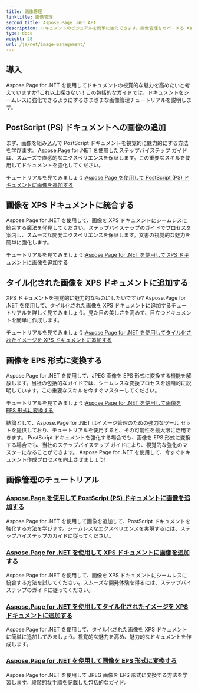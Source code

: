 ```yaml
---
title: 画像管理
linktitle: 画像管理
second_title: Aspose.Page .NET API
description: ドキュメントのビジュアルを簡単に強化できます。画像管理をカバーする Aspose.Page .NET チュートリアルを参照してください。画像の追加から形式の変換まで、すべての手順をマスターしてください。
type: docs
weight: 28
url: /ja/net/image-management/
---
```

## 導入

Aspose.Page for .NET を使用してドキュメントの視覚的な魅力を高めたいと考えていますか?これ以上探さない！この包括的なガイドでは、ドキュメントをシームレスに強化できるようにするさまざまな画像管理チュートリアルを説明します。

## PostScript (PS) ドキュメントへの画像の追加

まず、画像を組み込んで PostScript ドキュメントを視覚的に魅力的にする方法を学びます。 Aspose.Page for .NET を使用したステップバイステップ ガイドは、スムーズで直感的なエクスペリエンスを保証します。この重要なスキルを使用してドキュメントを強化してください。

チュートリアルを見てみましょう:[Aspose.Page を使用して PostScript (PS) ドキュメントに画像を追加する](./add-image-to-postscript-ps-document/)

## 画像を XPS ドキュメントに統合する

Aspose.Page for .NET を使用して、画像を XPS ドキュメントにシームレスに統合する魔法を発見してください。ステップバイステップのガイドでプロセスを案内し、スムーズな開発エクスペリエンスを保証します。文書の視覚的な魅力を簡単に強化します。

チュートリアルを見てみましょう:[Aspose.Page for .NET を使用して XPS ドキュメントに画像を追加する](./add-image-to-xps-document/)

## タイル化された画像を XPS ドキュメントに追加する

XPS ドキュメントを視覚的に魅力的なものにしたいですか? Aspose.Page for .NET を使用して、タイル化された画像を XPS ドキュメントに追加するチュートリアルを詳しく見てみましょう。見た目の美しさを高めて、目立つドキュメントを簡単に作成します。

チュートリアルを見てみましょう:[Aspose.Page for .NET を使用してタイル化されたイメージを XPS ドキュメントに追加する](./add-tiled-image-to-xps-document/)

## 画像を EPS 形式に変換する

Aspose.Page for .NET を使用して、JPEG 画像を EPS 形式に変換する機能を解放します。当社の包括的なガイドでは、シームレスな変換プロセスを段階的に説明しています。この重要なスキルを今すぐマスターしてください。

チュートリアルを見てみましょう:[Aspose.Page for .NET を使用して画像を EPS 形式に変換する](./convert-image-to-eps-format/)

結論として、Aspose.Page for .NET はイメージ管理のための強力なツール セットを提供しており、チュートリアルを使用すると、その可能性を最大限に活用できます。 PostScript ドキュメントを強化する場合でも、画像を EPS 形式に変換する場合でも、当社のステップバイステップ ガイドにより、視覚的な強化のマスターになることができます。 Aspose.Page for .NET を使用して、今すぐドキュメント作成プロセスを向上させましょう!
## 画像管理のチュートリアル
### [Aspose.Page を使用して PostScript (PS) ドキュメントに画像を追加する](./add-image-to-postscript-ps-document/)
Aspose.Page for .NET を使用して画像を追加して、PostScript ドキュメントを強化する方法を学びます。シームレスなエクスペリエンスを実現するには、ステップバイステップのガイドに従ってください。
### [Aspose.Page for .NET を使用して XPS ドキュメントに画像を追加する](./add-image-to-xps-document/)
Aspose.Page for .NET を使用して、画像を XPS ドキュメントにシームレスに統合する方法を試してください。スムーズな開発体験を得るには、ステップバイステップのガイドに従ってください。
### [Aspose.Page for .NET を使用してタイル化されたイメージを XPS ドキュメントに追加する](./add-tiled-image-to-xps-document/)
Aspose.Page for .NET を使用して、タイル化された画像を XPS ドキュメントに簡単に追加してみましょう。視覚的な魅力を高め、魅力的なドキュメントを作成します。
### [Aspose.Page for .NET を使用して画像を EPS 形式に変換する](./convert-image-to-eps-format/)
Aspose.Page for .NET を使用して JPEG 画像を EPS 形式に変換する方法を学習します。段階的な手順を記載した包括的なガイド。